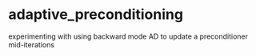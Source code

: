 # adaptive_preconditioning
experimenting with using backward mode AD to update a preconditioner mid-iterations

